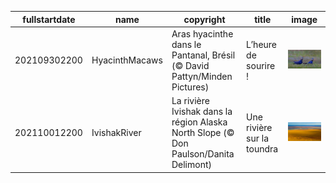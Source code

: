 |fullstartdate|name|copyright|title|image|
|--|--|--|--|--|
202109302200|HyacinthMacaws|Aras hyacinthe dans le Pantanal, Brésil (© David Pattyn/Minden Pictures)|L’heure de sourire !|![](/fr-FR/2021/10/202109302200HyacinthMacaws.jpg)|
202110012200|IvishakRiver|La rivière Ivishak dans la région Alaska North Slope (© Don Paulson/Danita Delimont)|Une rivière sur la toundra|![](/fr-FR/2021/10/202110012200IvishakRiver.jpg)|

